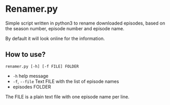 # Renamer.py

Simple script written in python3 to rename downloaded episodes, based on the
season number, episode number and episode name.

By default it will look online for the information.

## How to use?

    renamer.py [-h] [-f FILE] FOLDER

* `-h` help message
* `-f`, `--file` Text FILE with the list of episode names
* episodes FOLDER

The FILE is a plain text file with one episode name per line.
